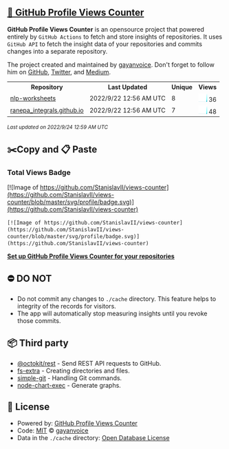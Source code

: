 ## [🚀 GitHub Profile Views Counter](https://github.com/gayanvoice/github-profile-views-counter)
**GitHub Profile Views Counter** is an opensource project that powered entirely by  `GitHub Actions` to fetch and store insights of repositories.
It uses `GitHub API` to fetch the insight data of your repositories and commits changes into a separate repository.

The project created and maintained by [gayanvoice](https://github.com/gayanvoice). Don't forget to follow him on [GitHub](https://github.com/gayanvoice), [Twitter](https://twitter.com/gayanvoice), and [Medium](https://gayanvoice.medium.com/).

<table>
	<tr>
		<th>
			Repository
		</th>
		<th>
			Last Updated
		</th>
		<th>
			Unique
		</th>
		<th>
			Views
		</th>
	</tr>
	<tr>
		<td>
			<a href="https://github.com/StanislavII/views-counter/tree/master/readme/522233014/year.md">
				nlp-worksheets
			</a>
		</td>
		<td>
			2022/9/22 12:56 AM UTC
		</td>
		<td>
			8
		</td>
		<td>
			<img alt="Response time graph" src="https://github.com/StanislavII/views-counter/raw/master/graph/522233014/small/year.png" height="20"> 36
		</td>
	</tr>
	<tr>
		<td>
			<a href="https://github.com/StanislavII/views-counter/tree/master/readme/239823844/year.md">
				ranepa_integrals.github.io
			</a>
		</td>
		<td>
			2022/9/22 12:56 AM UTC
		</td>
		<td>
			7
		</td>
		<td>
			<img alt="Response time graph" src="https://github.com/StanislavII/views-counter/raw/master/graph/239823844/small/year.png" height="20"> 48
		</td>
	</tr>
</table>

<small><i>Last updated on 2022/9/24 12:59 AM UTC</i></small>

## ✂️Copy and 📋 Paste
### Total Views Badge
[![Image of https://github.com/StanislavII/views-counter](https://github.com/StanislavII/views-counter/blob/master/svg/profile/badge.svg)](https://github.com/StanislavII/views-counter)

```readme
[![Image of https://github.com/StanislavII/views-counter](https://github.com/StanislavII/views-counter/blob/master/svg/profile/badge.svg)](https://github.com/StanislavII/views-counter)
```
[**Set up GitHub Profile Views Counter for your repositories**](https://github.com/gayanvoice/github-profile-views-counter)
## ⛔ DO NOT
- Do not commit any changes to `./cache` directory. This feature helps to integrity of the records for visitors.
- The app will automatically stop measuring insights until you revoke those commits.
## 📦 Third party

- [@octokit/rest](https://www.npmjs.com/package/@octokit/rest) - Send REST API requests to GitHub.
- [fs-extra](https://www.npmjs.com/package/fs-extra) - Creating directories and files.
- [simple-git](https://www.npmjs.com/package/simple-git) - Handling Git commands.
- [node-chart-exec](https://www.npmjs.com/package/node-chart-exec) - Generate graphs.
## 📄 License
- Powered by: [GitHub Profile Views Counter](https://github.com/gayanvoice/github-profile-views-counter)
- Code: [MIT](./LICENSE) © [gayanvoice](https://github.com/gayanvoice)
- Data in the `./cache` directory: [Open Database License](https://opendatacommons.org/licenses/odbl/1-0/)